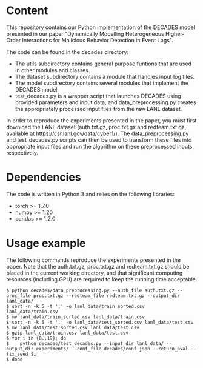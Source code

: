 

# Content


This repository contains our Python implementation of the DECADES model presented in our paper "Dynamically Modelling Heterogeneous Higher-Order Interactions for Malicious Behavior Detection in Event Logs".

The code can be found in the decades directory:

 * The utils subdirectory contains general purpose funtions that are used in other modules and classes.
 * The dataset subdirectory contains a module that handles input log files.
 * The model subdirectory contains several modules that implement the DECADES model.
 * test_decades.py is a wrapper script that launches DECADES using provided parameters and input data, and data_preprocessing.py creates the appropriately processed input files from the raw LANL dataset.

In order to reproduce the experiments presented in the paper, you must first download the LANL dataset (auth.txt.gz, proc.txt.gz and redteam.txt.gz, available at https://csr.lanl.gov/data/cyber1/).
The data_preprocessing.py and test_decades.py scripts can then be used to transform these files into appropriate input files and run the algorithm on these preprocessed inputs, respectively.






# Dependencies

The code is written in Python 3 and relies on the following libraries:

* torch >= 1.7.0
* numpy >= 1.20
* pandas >= 1.2.0



# Usage example

The following commands reproduce the experiments presented in the paper. Note that the auth.txt.gz, proc.txt.gz and redteam.txt.gz should be placed in the current working directory, and that significant computing resources (including GPU) are required to keep the running time acceptable.

```
$ python decades/data_preprocessing.py --auth_file auth.txt.gz --proc_file proc.txt.gz --redteam_file redteam.txt.gz --output_dir lanl_data/
$ sort -n -k 5 -t ',' -o lanl_data/train_sorted.csv lanl_data/train.csv
$ mv lanl_data/train_sorted.csv lanl_data/train.csv
$ sort -n -k 5 -t ',' -o lanl_data/test_sorted.csv lanl_data/test.csv
$ mv lanl_data/test_sorted.csv lanl_data/test.csv
$ gzip lanl_data/train.csv lanl_data/test.csv
$ for i in {0..19}; do
$    python decades/test_decades.py --input_dir lanl_data/ --output_dir experiments/ --conf_file decades/conf.json --return_pval --fix_seed $i
$ done
```
